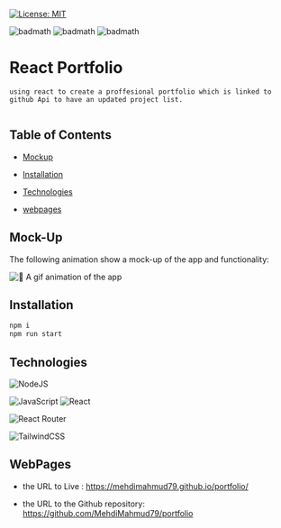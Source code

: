 


[![License: MIT](https://img.shields.io/badge/License-MIT-yellow.svg)](https://opensource.org/licenses/MIT)

![badmath](https://img.shields.io/github/issues/MehdiMahmud79/portfolio)
![badmath](https://img.shields.io/github/forks/MehdiMahmud79/portfolio)
![badmath](https://img.shields.io/github/stars/MehdiMahmud79/portfolio)

# React Portfolio

```
using react to create a proffesional portfolio which is linked to github Api to have an updated project list.


```

## Table of Contents

- [Mockup](#mock-up)

- [Installation](#installation)

- [Technologies](#technologies)

- [webpages](#webpages)

## Mock-Up

The following animation show a mock-up of the app and functionality:

![📸 A gif animation of the app](./assets/screen.gif)

## Installation

```bash
npm i
npm run start
```



## Technologies

![NodeJS](https://img.shields.io/badge/node.js-%2343853D.svg?style=for-the-badge&logo=node.js&logoColor=white)

![JavaScript](https://img.shields.io/badge/javascript-%23323330.svg?style=for-the-badge&logo=javascript&logoColor=%23F7DF1E)
![React](https://img.shields.io/badge/react-%2320232a.svg?style=for-the-badge&logo=react&logoColor=%2361DAFB)

![React Router](https://img.shields.io/badge/React_Router-CA4245?style=for-the-badge&logo=react-router&logoColor=white)

![TailwindCSS](https://img.shields.io/badge/tailwindcss-%2338B2AC.svg?style=for-the-badge&logo=tailwind-css&logoColor=white)


## WebPages

- the URL to Live : https://mehdimahmud79.github.io/portfolio/

- the URL to the Github repository: https://github.com/MehdiMahmud79/portfolio